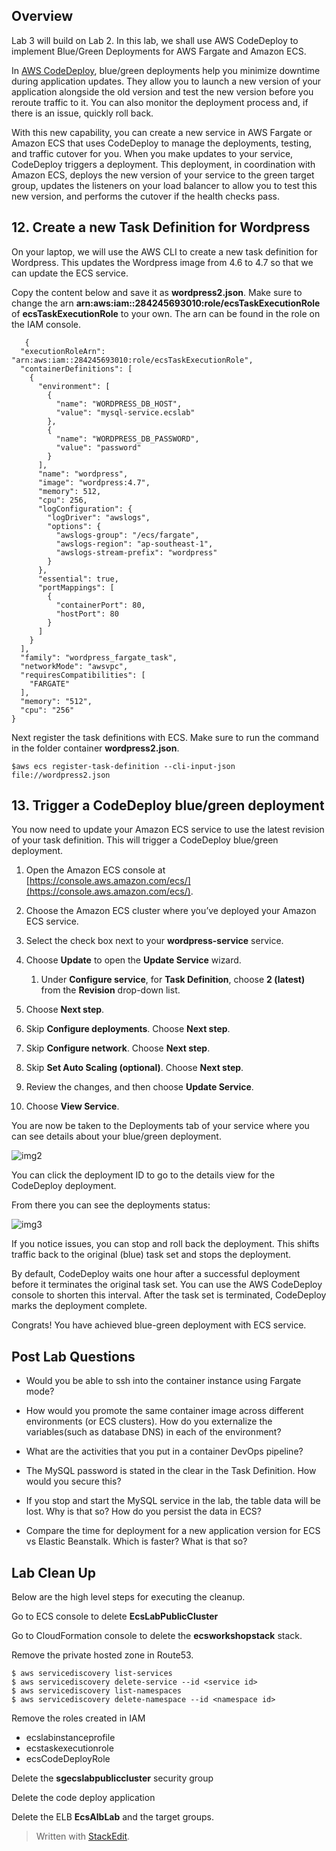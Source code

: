 ## Overview

Lab 3 will build on Lab 2. In this lab, we shall use AWS CodeDeploy to implement Blue/Green Deployments for AWS Fargate and Amazon ECS.

In [AWS CodeDeploy](https://aws.amazon.com/codedeploy/), blue/green deployments help you minimize downtime during application updates. They allow you to launch a new version of your application alongside the old version and test the new version before you reroute traffic to it. You can also monitor the deployment process and, if there is an issue, quickly roll back.

With this new capability, you can create a new service in AWS Fargate or Amazon ECS that uses CodeDeploy to manage the deployments, testing, and traffic cutover for you. When you make updates to your service, CodeDeploy triggers a deployment. This deployment, in coordination with Amazon ECS, deploys the new version of your service to the green target group, updates the listeners on your load balancer to allow you to test this new version, and performs the cutover if the health checks pass.

## 12. Create a new Task Definition for Wordpress

On your laptop, we will use the AWS CLI to create a new task definition for Wordpress. This updates the Wordpress image from 4.6 to 4.7 so that we can update the ECS service.

Copy the content below and save it as **wordpress2.json**. Make sure to change the arn **arn:aws:iam::284245693010:role/ecsTaskExecutionRole** of **ecsTaskExecutionRole** to your own. The arn can be found in the role on the IAM console.

```
   {
  "executionRoleArn": "arn:aws:iam::284245693010:role/ecsTaskExecutionRole",
  "containerDefinitions": [
    {
      "environment": [
        {
          "name": "WORDPRESS_DB_HOST",
          "value": "mysql-service.ecslab"
        },
        {
          "name": "WORDPRESS_DB_PASSWORD",
          "value": "password"
        }
      ],
      "name": "wordpress",
      "image": "wordpress:4.7",
      "memory": 512,
      "cpu": 256,
      "logConfiguration": {
        "logDriver": "awslogs",
        "options": {
          "awslogs-group": "/ecs/fargate",
          "awslogs-region": "ap-southeast-1",
          "awslogs-stream-prefix": "wordpress"
        }
      },
      "essential": true,
      "portMappings": [
        {
          "containerPort": 80,
          "hostPort": 80
        }
      ]
    }
  ],
  "family": "wordpress_fargate_task",
  "networkMode": "awsvpc",
  "requiresCompatibilities": [
    "FARGATE"
  ],
  "memory": "512",
  "cpu": "256"
}
```

Next register the task definitions with ECS. Make sure to run the command in the folder container **wordpress2.json**.

  

    $aws ecs register-task-definition --cli-input-json file://wordpress2.json



## 13. Trigger a CodeDeploy blue/green deployment


You now need to update your Amazon ECS service to use the latest revision of your task definition. This will trigger a CodeDeploy blue/green deployment.

1.  Open the Amazon ECS console at [https://console.aws.amazon.com/ecs/](https://console.aws.amazon.com/ecs/).
    
2.  Choose the Amazon ECS cluster where you’ve deployed your Amazon ECS service.
    
3.  Select the check box next to your **wordpress-service** service.
    
4.  Choose **Update** to open the **Update Service** wizard.
    
    1.  Under **Configure service**, for **Task Definition**, choose **2 (latest)** from the **Revision** drop-down list.
        
5.  Choose **Next step**.
6.  Skip **Configure deployments**. Choose **Next step**.
    
7.  Skip **Configure network**. Choose **Next step**.
    
8.  Skip **Set Auto Scaling (optional)**. Choose **Next step**.
    
9.  Review the changes, and then choose **Update Service**.
    
10.  Choose **View Service**.

You are now be taken to the Deployments tab of your service where you can see details about your blue/green deployment.

![img2]

[img2]: https://github.com/tohwsw/awsecslab/blob/master/Lab23-BlueGreen-Deployment-with-CodeDeploy/img/3-deployment.png

You can click the deployment ID to go to the details view for the CodeDeploy deployment.

From there you can see the deployments status:

![img3]

[img3]: https://github.com/tohwsw/awsecslab/blob/master/Lab23-BlueGreen-Deployment-with-CodeDeploy/img/3-deployment2.png

If you notice issues, you can stop and roll back the deployment. This shifts traffic back to the original (blue) task set and stops the deployment.

By default, CodeDeploy waits one hour after a successful deployment before it terminates the original task set. You can use the AWS CodeDeploy console to shorten this interval. After the task set is terminated, CodeDeploy marks the deployment complete.

Congrats! You have achieved blue-green deployment with ECS service.

## Post Lab Questions

- Would you be able to ssh into the container instance using Fargate mode?

- How would you promote the same container image across different environments (or ECS clusters). How do you externalize the variables(such as database DNS) in each of the environment?

- What are the activities that you put in a container DevOps pipeline?

- The MySQL password is stated in the clear in the Task Definition. How would you secure this?

- If you stop and start the MySQL service in the lab, the table data will be lost. Why is that so? How do you persist the data in ECS?

- Compare the time for deployment for a new application version for ECS vs Elastic Beanstalk. Which is faster? What is that so?

## Lab Clean Up

Below are the high level steps for executing the cleanup.

Go to ECS console to delete **EcsLabPublicCluster**

Go to CloudFormation console to delete the **ecsworkshopstack** stack.

Remove the private hosted zone in Route53.
```
$ aws servicediscovery list-services
$ aws servicediscovery delete-service --id <service id>
$ aws servicediscovery list-namespaces
$ aws servicediscovery delete-namespace --id <namespace id>
```
Remove the roles created in IAM
- ecslabinstanceprofile
- ecstaskexecutionrole
- ecsCodeDeployRole

Delete the **sgecslabpubliccluster** security group

Delete the code deploy application

Delete the ELB **EcsAlbLab** and the target groups.


> Written with [StackEdit](https://stackedit.io/).

<!--stackedit_data:
eyJoaXN0b3J5IjpbLTUwNDE0NTY1MSwxNjYwODQ4NzEwLDE4MT
MwMTMyNCwxNzAxNzA0MzY1LDczMDk5ODExNl19
-->